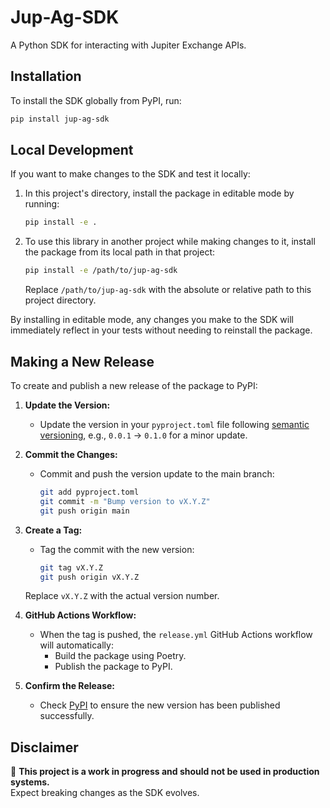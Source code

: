 # **Jup-Ag-SDK**

A Python SDK for interacting with Jupiter Exchange APIs.

## **Installation**
To install the SDK globally from PyPI, run:
```sh
pip install jup-ag-sdk
```

## **Local Development**
If you want to make changes to the SDK and test it locally:

1. In this project's directory, install the package in editable mode by running:
   ```sh
   pip install -e .
   ```

2. To use this library in another project while making changes to it, install the package from its local path in that project:
   ```sh
   pip install -e /path/to/jup-ag-sdk
   ```

   Replace `/path/to/jup-ag-sdk` with the absolute or relative path to this project directory.

By installing in editable mode, any changes you make to the SDK will immediately reflect in your tests without needing to reinstall the package.

## **Making a New Release**
To create and publish a new release of the package to PyPI:

1. **Update the Version:**
   - Update the version in your `pyproject.toml` file following [semantic versioning](https://semver.org/), e.g., `0.0.1` → `0.1.0` for a minor update.

2. **Commit the Changes:**
   - Commit and push the version update to the main branch:
     ```sh
     git add pyproject.toml
     git commit -m "Bump version to vX.Y.Z"
     git push origin main
     ```

3. **Create a Tag:**
   - Tag the commit with the new version:
     ```sh
     git tag vX.Y.Z
     git push origin vX.Y.Z
     ```

   Replace `vX.Y.Z` with the actual version number.

4. **GitHub Actions Workflow:**
   - When the tag is pushed, the `release.yml` GitHub Actions workflow will automatically:
      - Build the package using Poetry.
      - Publish the package to PyPI.

5. **Confirm the Release:**
   - Check [PyPI](https://pypi.org/project/jup-ag-sdk/) to ensure the new version has been published successfully.

## **Disclaimer**
🚨 **This project is a work in progress and should not be used in production systems.**  
Expect breaking changes as the SDK evolves.